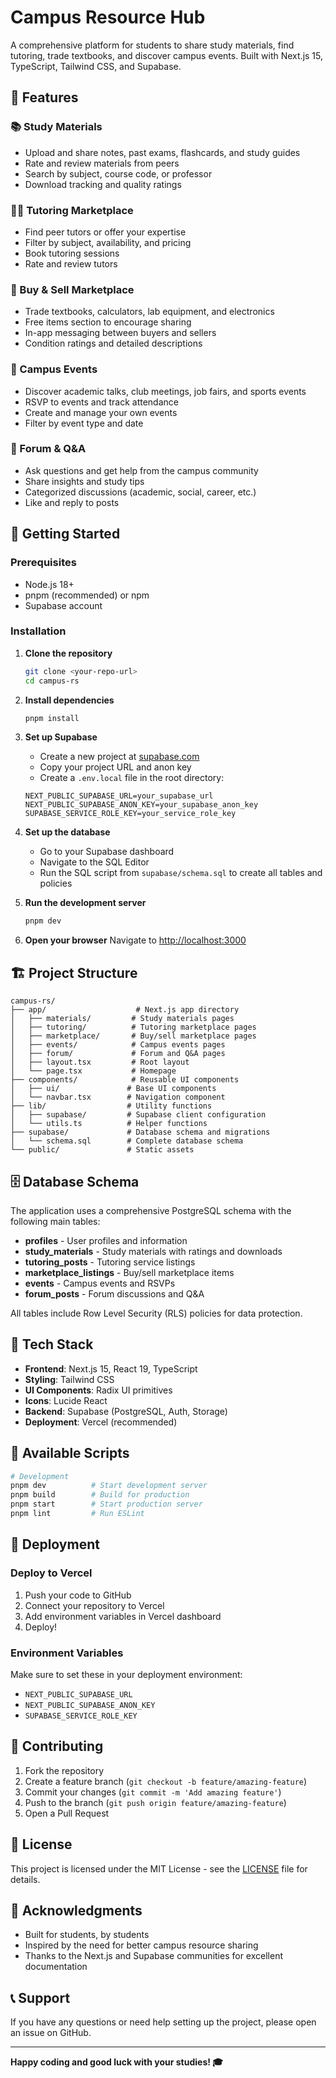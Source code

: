 # Campus Resource Hub

A comprehensive platform for students to share study materials, find tutoring, trade textbooks, and discover campus events. Built with Next.js 15, TypeScript, Tailwind CSS, and Supabase.

## 🌟 Features

### 📚 Study Materials
- Upload and share notes, past exams, flashcards, and study guides
- Rate and review materials from peers
- Search by subject, course code, or professor
- Download tracking and quality ratings

### 👩‍🏫 Tutoring Marketplace
- Find peer tutors or offer your expertise
- Filter by subject, availability, and pricing
- Book tutoring sessions
- Rate and review tutors

### 🛒 Buy & Sell Marketplace
- Trade textbooks, calculators, lab equipment, and electronics
- Free items section to encourage sharing
- In-app messaging between buyers and sellers
- Condition ratings and detailed descriptions

### 📅 Campus Events
- Discover academic talks, club meetings, job fairs, and sports events
- RSVP to events and track attendance
- Create and manage your own events
- Filter by event type and date

### 💬 Forum & Q&A
- Ask questions and get help from the campus community
- Share insights and study tips
- Categorized discussions (academic, social, career, etc.)
- Like and reply to posts

## 🚀 Getting Started

### Prerequisites
- Node.js 18+ 
- pnpm (recommended) or npm
- Supabase account

### Installation

1. **Clone the repository**
   ```bash
   git clone <your-repo-url>
   cd campus-rs
   ```

2. **Install dependencies**
   ```bash
   pnpm install
   ```

3. **Set up Supabase**
   - Create a new project at [supabase.com](https://supabase.com)
   - Copy your project URL and anon key
   - Create a `.env.local` file in the root directory:
   ```env
   NEXT_PUBLIC_SUPABASE_URL=your_supabase_url
   NEXT_PUBLIC_SUPABASE_ANON_KEY=your_supabase_anon_key
   SUPABASE_SERVICE_ROLE_KEY=your_service_role_key
   ```

4. **Set up the database**
   - Go to your Supabase dashboard
   - Navigate to the SQL Editor
   - Run the SQL script from `supabase/schema.sql` to create all tables and policies

5. **Run the development server**
   ```bash
   pnpm dev
   ```

6. **Open your browser**
   Navigate to [http://localhost:3000](http://localhost:3000)

## 🏗️ Project Structure

```
campus-rs/
├── app/                    # Next.js app directory
│   ├── materials/         # Study materials pages
│   ├── tutoring/          # Tutoring marketplace pages
│   ├── marketplace/       # Buy/sell marketplace pages
│   ├── events/            # Campus events pages
│   ├── forum/             # Forum and Q&A pages
│   ├── layout.tsx         # Root layout
│   └── page.tsx           # Homepage
├── components/            # Reusable UI components
│   ├── ui/               # Base UI components
│   └── navbar.tsx        # Navigation component
├── lib/                  # Utility functions
│   ├── supabase/         # Supabase client configuration
│   └── utils.ts          # Helper functions
├── supabase/             # Database schema and migrations
│   └── schema.sql        # Complete database schema
└── public/               # Static assets
```

## 🗄️ Database Schema

The application uses a comprehensive PostgreSQL schema with the following main tables:

- **profiles** - User profiles and information
- **study_materials** - Study materials with ratings and downloads
- **tutoring_posts** - Tutoring service listings
- **marketplace_listings** - Buy/sell marketplace items
- **events** - Campus events and RSVPs
- **forum_posts** - Forum discussions and Q&A

All tables include Row Level Security (RLS) policies for data protection.

## 🎨 Tech Stack

- **Frontend**: Next.js 15, React 19, TypeScript
- **Styling**: Tailwind CSS
- **UI Components**: Radix UI primitives
- **Icons**: Lucide React
- **Backend**: Supabase (PostgreSQL, Auth, Storage)
- **Deployment**: Vercel (recommended)

## 🔧 Available Scripts

```bash
# Development
pnpm dev          # Start development server
pnpm build        # Build for production
pnpm start        # Start production server
pnpm lint         # Run ESLint
```

## 🚀 Deployment

### Deploy to Vercel

1. Push your code to GitHub
2. Connect your repository to Vercel
3. Add environment variables in Vercel dashboard
4. Deploy!

### Environment Variables

Make sure to set these in your deployment environment:

- `NEXT_PUBLIC_SUPABASE_URL`
- `NEXT_PUBLIC_SUPABASE_ANON_KEY`
- `SUPABASE_SERVICE_ROLE_KEY`

## 🤝 Contributing

1. Fork the repository
2. Create a feature branch (`git checkout -b feature/amazing-feature`)
3. Commit your changes (`git commit -m 'Add amazing feature'`)
4. Push to the branch (`git push origin feature/amazing-feature`)
5. Open a Pull Request

## 📝 License

This project is licensed under the MIT License - see the [LICENSE](LICENSE) file for details.

## 🙏 Acknowledgments

- Built for students, by students
- Inspired by the need for better campus resource sharing
- Thanks to the Next.js and Supabase communities for excellent documentation

## 📞 Support

If you have any questions or need help setting up the project, please open an issue on GitHub.

---

**Happy coding and good luck with your studies! 🎓**
